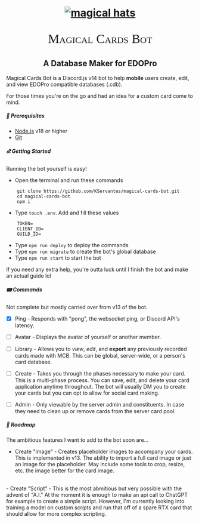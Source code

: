 <h1 align='center'>
    <br>
    <a href='https://github.com/KServantes'><img src="https://i.imgur.com/ebtLbkK.png" alt='magical hats'></a>
    <br>
    <p align='center' style='font: small-caps 34px MatrixBox'>
        Magical Cards Bot
    </p>
</h1>

<h2 align='center'> A Database Maker for EDOPro </h2>

Magical Cards Bot is a Discord.js v14 bot to help **mobile** users create, edit, and view EDOPro compatible databases (.cdb).

For those times you're on the go and had an idea for a custom card come to mind.

##### 🧰 Prerequisites

- [Node.js](https://nodejs.org/en/) v18 or higher
- [Git](https://git-scm.com/downloads)

##### ⛐ Getting Started

Running the bot yourself is easy!

- Open the terminal and run these commands

```
    git clone https://github.com/KServantes/magical-cards-bot.git
    cd magical-cards-bot
    npm i
```

- Type `touch .env`. Add and fill these values
```
    TOKEN=
    CLIENT_ID=
    GUILD_ID=
```

- Type `npm run deploy` to deploy the commands
- Type `npm run migrate` to create the bot's global database
- Type `npm run start` to start the bot

If you need any extra help, you're outta luck until I finish the bot and make an actual guide lol

##### 📟 Commands

Not complete but mostly carried over from v13 of the bot.

* [x] Ping - Responds with "pong", the websocket ping, or Discord API's latency.
* [ ] Avatar - Displays the avatar of yourself or another member.
* [ ] Library - Allows you to *view*, *edit*, and **export** any previously recorded cards made with MCB. This can be global, server-wide, or a person's card database.
* [ ] Create - Takes you through the phases necessary to make your card. This is a multi-phase process. You can save, edit, and delete your card application anytime throughout. The bot will usually DM you to create your cards but you can opt to allow for social card making.
* [ ] Admin - Only viewable by the server admin and constituents. In case they need to clean up or remove cards from the server card pool.
    

##### 🚧 Roadmap

The ambitious features I want to add to the bot soon are...

- Create "Image" - Creates placeholder images to accompany your cards. This is implemented in v13. The ability to import a full card image or just an image for the placeholder. May include some tools to crop, resize, etc. the image better for the card image. 
<br>
- Create "Script" - This is the most abmitious but very possible with the advent of "A.I." At the moment it is enough to make an api call to ChatGPT for example to create a simple script. However, I'm currently looking into training a model on custom scripts and run that off of a spare RTX card that should allow for more complex scripting.



